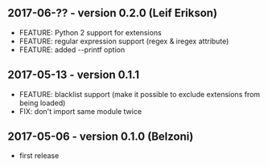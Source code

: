 ## 2017-06-?? - version 0.2.0 (Leif Erikson)

* FEATURE: Python 2 support for extensions
* FEATURE: regular expression support (regex & iregex attribute)
* FEATURE: added --printf option

## 2017-05-13 - version 0.1.1

* FEATURE: blacklist support (make it possible to exclude extensions from being loaded)
* FIX: don't import same module twice

## 2017-05-06 - version 0.1.0 (Belzoni)
* first release
